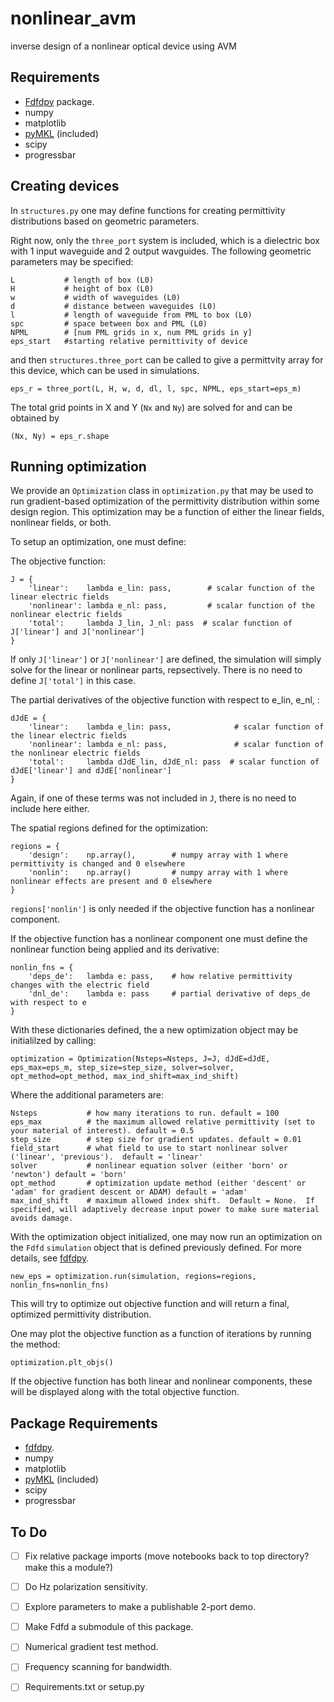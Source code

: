 # nonlinear_avm
inverse design of a nonlinear optical device using AVM

## Requirements
- [Fdfdpy](https://github.com/fancompute/fdfdpy) package.
- numpy
- matplotlib
- [pyMKL](https://github.com/dwfmarchant/pyMKL) (included)
- scipy
- progressbar

## Creating devices

In `structures.py` one may define functions for creating permittivity distributions based on geometric parameters.

Right now, only the `three_port` system is included, which is a dielectric box with 1 input waveguide and 2 output wavguides.  The following geometric parameters may be specified:


	L     		# length of box (L0)
	H     		# height of box (L0)
	w     		# width of waveguides (L0)
	d 	  		# distance between waveguides (L0)
	l     		# length of waveguide from PML to box (L0)
	spc   		# space between box and PML (L0)
	NPML  		# [num PML grids in x, num PML grids in y]
	eps_start   #starting relative permittivity of device

and then `structures.three_port` can be called to give a permittvity array for this device, which can be used in simulations.


	eps_r = three_port(L, H, w, d, dl, l, spc, NPML, eps_start=eps_m)

The total grid points in X and Y (`Nx` and `Ny`) are solved for and can be obtained by

	(Nx, Ny) = eps_r.shape

## Running optimization

We provide an `Optimization` class in `optimization.py` that may be used to run gradient-based optimization of the permittivity distribution within some design region.  This optimization may be a function of either the linear fields, nonlinear fields, or both.

To setup an optimization, one must define:

The objective function:

	J = {
		'linear':    lambda e_lin: pass,       	# scalar function of the linear electric fields
		'nonlinear': lambda e_nl: pass,    		# scalar function of the nonlinear electric fields
		'total':     lambda J_lin, J_nl: pass  # scalar function of J['linear'] and J['nonlinear']
	}

If only `J['linear']` or `J['nonlinear']` are defined, the simulation will simply solve for the linear or nonlinear parts, repsectively.  There is no need to define `J['total']` in this case.

The partial derivatives of the objective function with respect to e_lin, e_nl, :

	dJdE = {
		'linear':    lambda e_lin: pass,       		  # scalar function of the linear electric fields
		'nonlinear': lambda e_nl: pass,    			  # scalar function of the nonlinear electric fields
		'total':     lambda dJdE_lin, dJdE_nl: pass  # scalar function of dJdE['linear'] and dJdE['nonlinear']
	}

Again, if one of these terms was not included in `J`, there is no need to include here either.

The spatial regions defined for the optimization:

	regions = {
		'design':    np.array(),        # numpy array with 1 where permittivity is changed and 0 elsewhere
		'nonlin':	 np.array()		    # numpy array with 1 where nonlinear effects are present and 0 elsewhere
	}

`regions['nonlin']` is only needed if the objective function has a nonlinear component.

If the objective function has a nonlinear component one must define the nonlinear function being applied and its derivative:

	nonlin_fns = {
		'deps_de':   lambda e: pass,    # how relative permittivity changes with the electric field
		'dnl_de':    lambda e: pass     # partial derivative of deps_de with respect to e
	}

With these dictionaries defined, the a new optimization object may be initialilzed by calling:

	optimization = Optimization(Nsteps=Nsteps, J=J, dJdE=dJdE, eps_max=eps_m, step_size=step_size, solver=solver, opt_method=opt_method, max_ind_shift=max_ind_shift)

Where the additional parameters are:

	Nsteps           # how many iterations to run. default = 100
	eps_max          # the maximum allowed relative permittivity (set to your material of interest). default = 0.5
    step_size        # step size for gradient updates. default = 0.01
    field_start      # what field to use to start nonlinear solver ('linear', 'previous').  default = 'linear'
    solver           # nonlinear equation solver (either 'born' or 'newton') default = 'born'
    opt_method       # optimization update method (either 'descent' or 'adam' for gradient descent or ADAM) default = 'adam'
    max_ind_shift    # maximum allowed index shift.  Default = None.  If specified, will adaptively decrease input power to make sure material avoids damage.

With the optimization object initialized, one may now run an optimization on the `Fdfd` `simulation` object that is defined previously defined.  For more details, see [fdfdpy](https://github.com/fancompute/fdfdpy).

	new_eps = optimization.run(simulation, regions=regions, nonlin_fns=nonlin_fns)

This will try to optimize out objective function and will return a final, optimized permittivity distribution.

One may plot the objective function as a function of iterations by running the method:

	optimization.plt_objs()

If the objective function has both linear and nonlinear components, these will be displayed along with the total objective function.

## Package Requirements
- [fdfdpy](https://github.com/fancompute/fdfdpy).
- numpy
- matplotlib
- [pyMKL](https://github.com/dwfmarchant/pyMKL) (included)
- scipy
- progressbar

## To Do
- [ ] Fix relative package imports (move notebooks back to top directory? make this a module?)
- [ ] Do Hz polarization sensitivity.
- [ ] Explore parameters to make a publishable 2-port demo.
- [ ] Make Fdfd a submodule of this package.
- [ ] Numerical gradient test method.
- [ ] Frequency scanning for bandwidth.
- [ ] Requirements.txt or setup.py

